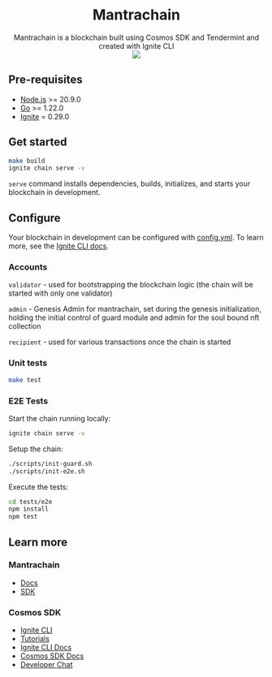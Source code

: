 <h1 align="center">
    Mantrachain
</h1>
<div align="center">
    Mantrachain is a blockchain built using Cosmos SDK and Tendermint and created with Ignite CLI
</div>
<div align="center">
    <img src="https://github.com/MANTRA-Finance/mantrachain/actions/workflows/tests-unit.yml/badge.svg?event=push" loading="lazy" class="omni3">

</div>

## Pre-requisites

- [Node.js](https://nodejs.org/en/) >= 20.9.0
- [Go](https://golang.org/doc/install) >= 1.22.0
- [Ignite](https://github.com/ignite/cli) = 0.29.0

## Get started

```bash
make build
ignite chain serve -v
```

`serve` command installs dependencies, builds, initializes, and starts your blockchain in development.

## Configure

Your blockchain in development can be configured with [config.yml](./config.yml). To learn more, see the [Ignite CLI docs](https://docs.ignite.com).

### Accounts

`validator` - used for bootstrapping the blockchain logic (the chain will be started with only one validator)

`admin` - Genesis Admin for mantrachain, set during the genesis initialization, holding the initial control of
guard module and admin for the soul bound nft collection

`recipient` - used for various transactions once the chain is started

### Unit tests

```bash
make test
```

### E2E Tests

Start the chain running locally:

```bash
ignite chain serve -v
```

Setup the chain:

```bash
./scripts/init-guard.sh
./scripts/init-e2e.sh
```

Execute the tests:

```bash
cd tests/e2e
npm install
npm test
```

## Learn more

### Mantrachain

- [Docs](./spec/README.md)
- [SDK](https://github.com/MANTRA-Finance/mantrachain-sdk.git)

### Cosmos SDK

- [Ignite CLI](https://ignite.com/cli)
- [Tutorials](https://docs.ignite.com/guide)
- [Ignite CLI Docs](https://docs.ignite.com)
- [Cosmos SDK Docs](https://docs.cosmos.network)
- [Developer Chat](https://discord.gg/ignite)
